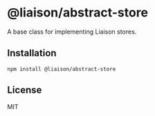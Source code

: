 # @liaison/abstract-store

A base class for implementing Liaison stores.

## Installation

```
npm install @liaison/abstract-store
```

## License

MIT
